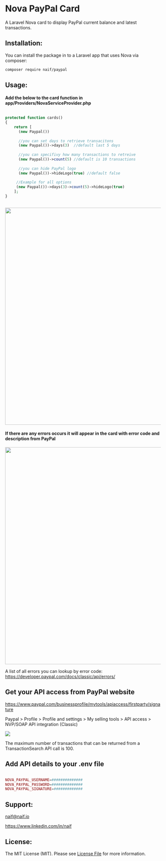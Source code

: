 # Nova PayPal Card

A Laravel Nova card to display PayPal current balance and latest transactions.

## Installation:

You can install the package in to a Laravel app that uses Nova via composer:

```bash
composer require naif/paypal
```

## Usage:
<h4>Add the below to the card function in app/Providers/NovaServiceProvider.php</h4>

```php

protected function cards()
{
    return [
      (new Paypal())
      
      //you can set days to retrieve transacitons
      (new Paypal())->days(3)  //default last 5 days
      
      //you can specifivy how many transactions to retreive
      (new Paypal())->count(5) //default is 10 transactions
      
      //you can hide PayPal logo
      (new Paypal())->hideLogo(true) //default false
      
     //Example for all options
     (new Paypal())->days(3)->count(5)->hideLogo(true)
    ];
}
         
```

<img src="https://raw.githubusercontent.com/naifalshaye/nova-paypal/master/screenshots/example.png" width="700">

<h4>If there are any errors occurs it will appear in the card with error code and description from PayPal</h4>
<img src="https://raw.githubusercontent.com/naifalshaye/nova-paypal/master/screenshots/error.png" width="700">

A list of all errors you can lookup by error code:
https://developer.paypal.com/docs/classic/api/errors/

## Get your API access from PayPal website
https://www.paypal.com/businessprofile/mytools/apiaccess/firstparty/signature

Paypal > Profile > Profile and settings > My selling tools > API access > NVP/SOAP API integration (Classic)

<img src="https://github.com/naifalshaye/nova-paypal/blob/master/screenshots/auth.png">

The maximum number of transactions that can be returned from a TransactionSearch API call is 100.

## Add API details to your .env file
```php

NOVA_PAYPAL_USERNAME=##############
NOVA_PAYPAL_PASSWORD=##############
NOVA_PAYPAL_SIGNATURE=#############

```

## Support:
naif@naif.io

https://www.linkedin.com/in/naif

## License:
The MIT License (MIT). Please see [License File](LICENSE.md) for more information.
